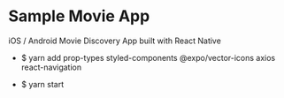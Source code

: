 # Sample Movie App

iOS / Android Movie Discovery App built with React Native

- \$ yarn add prop-types styled-components @expo/vector-icons axios react-navigation

- \$ yarn start
